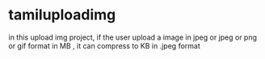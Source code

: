 # tamiluploadimg


in this upload img project, if the user upload a image in jpeg or jpeg or png or gif format in MB , it can compress to KB in .jpeg format
